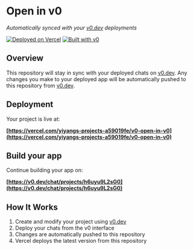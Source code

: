 # Open in v0

*Automatically synced with your [v0.dev](https://v0.dev) deployments*

[![Deployed on Vercel](https://img.shields.io/badge/Deployed%20on-Vercel-black?style=for-the-badge&logo=vercel)](https://vercel.com/yiyangs-projects-a59019fe/v0-open-in-v0)
[![Built with v0](https://img.shields.io/badge/Built%20with-v0.dev-black?style=for-the-badge)](https://v0.dev/chat/projects/h6uyu9L2sG0)

## Overview

This repository will stay in sync with your deployed chats on [v0.dev](https://v0.dev).
Any changes you make to your deployed app will be automatically pushed to this repository from [v0.dev](https://v0.dev).

## Deployment

Your project is live at:

**[https://vercel.com/yiyangs-projects-a59019fe/v0-open-in-v0](https://vercel.com/yiyangs-projects-a59019fe/v0-open-in-v0)**

## Build your app

Continue building your app on:

**[https://v0.dev/chat/projects/h6uyu9L2sG0](https://v0.dev/chat/projects/h6uyu9L2sG0)**

## How It Works

1. Create and modify your project using [v0.dev](https://v0.dev)
2. Deploy your chats from the v0 interface
3. Changes are automatically pushed to this repository
4. Vercel deploys the latest version from this repository